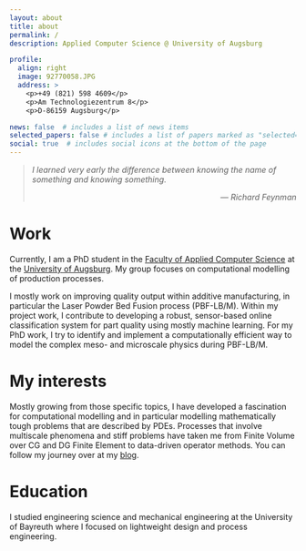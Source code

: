 ```yaml
---
layout: about
title: about
permalink: /
description: Applied Computer Science @ University of Augsburg

profile:
  align: right
  image: 92770058.JPG
  address: >
    <p>+49 (821) 598 4609</p>
    <p>Am Technologiezentrum 8</p>
    <p>D-86159 Augsburg</p>

news: false  # includes a list of news items
selected_papers: false # includes a list of papers marked as "selected={true}"
social: true  # includes social icons at the bottom of the page
---
```



> *I learned very early the difference between knowing the name of something and knowing something.*
>
> <div style="text-align: right"> &mdash; <cite>Richard Feynman</cite> </div>

# Work

Currently, I am a PhD student in the [Faculty of Applied Computer Science](https://www.uni-augsburg.de/en/fakultaet/fai/) at the [University of Augsburg](https://www.uni-augsburg.de/en/). My group focuses on computational modelling of production processes.

I mostly work on improving quality output within additive manufacturing, in particular the Laser Powder Bed Fusion process (PBF-LB/M). Within my project work, I contribute to developing a robust, sensor-based online classification system for part quality using mostly machine learning. For my PhD work, I try to identify and implement a computationally efficient way to model the complex meso- and microscale physics during PBF-LB/M.

# My interests

Mostly growing from those specific topics, I have developed a fascination for computational modelling and in particular modelling mathematically tough problems that are described by PDEs. Processes that involve multiscale phenomena and stiff problems have taken me from Finite Volume over CG and DG Finite Element to data-driven operator methods. You can follow my journey over at my [blog](/blog).

# Education

I studied engineering science and mechanical engineering at the University of Bayreuth where I focused on lightweight design and process engineering.